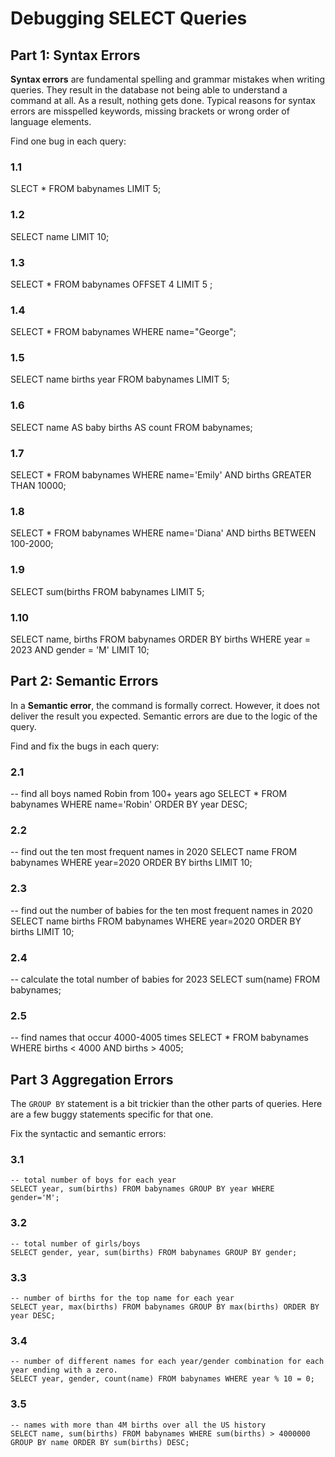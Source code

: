 
# Debugging SELECT Queries

## Part 1: Syntax Errors

**Syntax errors** are fundamental spelling and grammar mistakes when writing queries.
They result in the database not being able to understand a command at all.
As a result, nothing gets done.
Typical reasons for syntax errors are misspelled keywords, missing brackets or wrong order of language elements.

Find one bug in each query:

### 1.1

SLECT * FROM babynames LIMIT 5; 

### 1.2

SELECT name LIMIT 10;

### 1.3

SELECT * FROM babynames OFFSET 4 LIMIT 5 ;

### 1.4

SELECT * FROM babynames WHERE name="George";

### 1.5

SELECT name births year FROM babynames LIMIT 5;

### 1.6

SELECT name AS baby births AS count FROM babynames;

### 1.7

SELECT * FROM babynames 
WHERE name='Emily' AND births GREATER THAN 10000;

### 1.8

SELECT * FROM babynames 
WHERE name='Diana' AND births BETWEEN 100-2000;

### 1.9

SELECT sum(births FROM babynames LIMIT 5;

### 1.10

SELECT name, births 
FROM babynames 
ORDER BY births
WHERE year = 2023 AND gender = 'M' 
LIMIT 10;


## Part 2: Semantic Errors

In a **Semantic error**, the command is formally correct.
However, it does not deliver the result you expected.
Semantic errors are due to the logic of the query.

Find and fix the bugs in each query:

### 2.1

-- find all boys named Robin from 100+ years ago
SELECT * FROM babynames WHERE name='Robin' ORDER BY year DESC;

### 2.2

-- find out the ten most frequent names in 2020
SELECT name FROM babynames 
WHERE year=2020
ORDER BY births
LIMIT 10;

### 2.3

-- find out the number of babies for the ten most frequent names in 2020
SELECT name births FROM babynames
WHERE year=2020
ORDER BY births
LIMIT 10;

### 2.4

-- calculate the total number of babies for 2023
SELECT sum(name) FROM babynames;

### 2.5

-- find names that occur 4000-4005 times
SELECT * FROM babynames WHERE births < 4000 AND births > 4005;


## Part 3 Aggregation Errors

The `GROUP BY` statement is a bit trickier than the other parts of queries.
Here are a few buggy statements specific for that one.

Fix the syntactic and semantic errors:

### 3.1

    -- total number of boys for each year
    SELECT year, sum(births) FROM babynames GROUP BY year WHERE gender='M';

### 3.2

    -- total number of girls/boys
    SELECT gender, year, sum(births) FROM babynames GROUP BY gender;

### 3.3

    -- number of births for the top name for each year
    SELECT year, max(births) FROM babynames GROUP BY max(births) ORDER BY year DESC;

### 3.4

    -- number of different names for each year/gender combination for each year ending with a zero.
    SELECT year, gender, count(name) FROM babynames WHERE year % 10 = 0;

### 3.5

    -- names with more than 4M births over all the US history
    SELECT name, sum(births) FROM babynames WHERE sum(births) > 4000000 GROUP BY name ORDER BY sum(births) DESC;


